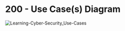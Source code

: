 # 200 - Use Case(s) Diagram

![Learning-Cyber-Security_Use-Cases](https://user-images.githubusercontent.com/1499433/225616760-d4257938-1c98-40a8-9cea-4ce2516ad58c.png)
